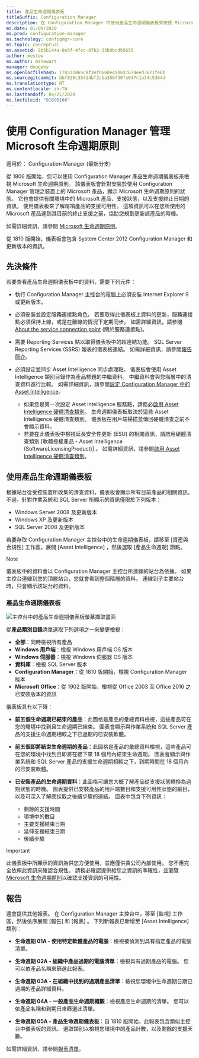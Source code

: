 ```yaml
---
title: 產品生命週期儀表板
titleSuffix: Configuration Manager
description: 在 Configuration Manager 中使用產品生命週期儀表板來檢視 Microsoft 生命週期原則。
ms.date: 01/09/2020
ms.prod: configuration-manager
ms.technology: configmgr-core
ms.topic: conceptual
ms.assetid: 8b5b144a-0e5f-4fcc-87b2-33b9bcdb5655
author: mestew
ms.author: mstewart
manager: dougeby
ms.openlocfilehash: 178331865c8f3efd660e4a0037674eed3621fe6b
ms.sourcegitcommit: bbf820c35414bf2cba356f30fe047c1a34c5384d
ms.translationtype: HT
ms.contentlocale: zh-TW
ms.lasthandoff: 04/21/2020
ms.locfileid: "81695166"
---
```

# <a name="manage-microsoft-lifecycle-policy-with-configuration-manager"></a>使用 Configuration Manager 管理 Microsoft 生命週期原則

適用於：  Configuration Manager (最新分支)

從 1806 版開始，您可以使用 Configuration Manager 產品生命週期儀表板來檢視 Microsoft 生命週期原則。 該儀表板會針對安裝於使用 Configuration Manager 管理之裝置上的 Microsoft 產品，顯示 Microsoft 生命週期原則的狀態。 它也會提供有關環境中的 Microsoft 產品、支援狀態，以及支援終止日期的資訊。 使用儀表板來了解每項產品的支援可用性。 這項資訊可以在您所使用的 Microsoft 產品達到其目前的終止支援之前，協助您規劃更新該產品的時機。  

如需詳細資訊，請參閱 [Microsoft 生命週期原則](https://support.microsoft.com/lifecycle)。

從 1810 版開始，儀表板會包含 System Center 2012 Configuration Manager 和更新版本的資訊。<!--1358702-->  



## <a name="prerequisites"></a>先決條件 

 若要查看產品生命週期儀表板中的資料，需要下列元件：  

- 執行 Configuration Manager 主控台的電腦上必須安裝 Internet Explorer 9 或更新版本。  

- 必須安裝並設定服務連接點角色。 若要取得此儀表板上資料的更新，服務連接點必須保持上線，或是在離線的情況下定期同步。 如需詳細資訊，請參閱 [About the service connection point](../../../servers/deploy/configure/about-the-service-connection-point.md) (關於服務連接點)。

- 需要 Reporting Services 點以取得儀表板中的超連結功能。 SQL Server Reporting Services (SSRS) 報表的儀表板連結。 如需詳細資訊，請參閱[報告簡介](../../../servers/manage/introduction-to-reporting.md)。  

- 必須設定並同步 Asset Intelligence 同步處理點。 儀表板會使用 Asset Intelligence 類別目錄作為產品標題的中繼資料。 中繼資料會與您階層中的清查資料進行比較。 如需詳細資訊，請參閱[設定 Configuration Manager 中的 Asset Intelligence](configuring-asset-intelligence.md)。  
  - 如果您是第一次設定 Asset Intelligence 服務點，請務必[啟用 Asset Intelligence 硬體清查類別](configuring-asset-intelligence.md#BKMK_EnableAssetIntelligence)。 生命週期儀表板取決於這些 Asset Intelligence 硬體清查類別。 儀表板在用戶端掃描並傳回硬體清查之前不會顯示資料。  
  - 若要在此儀表板中檢視延長安全性更新 (ESU) 的相關資訊，請啟用硬體清查類別 [軟體授權產品 - Asset Intelligence (SoftwareLicensingProduct)]  。 如需詳細資訊，請參閱[啟用 Asset Intelligence 硬體清查類別](configuring-asset-intelligence.md#BKMK_EnableAssetIntelligence)。 <!--4962901-->



## <a name="use-the-product-lifecycle-dashboard"></a>使用產品生命週期儀表板

根據站台從受控裝置所收集的清查資料，儀表板會顯示所有目前產品的相關資訊。 不過，針對作業系統和 SQL Server 所顯示的資訊僅限於下列版本：

- Windows Server 2008 及更新版本
- Windows XP 及更新版本
- SQL Server 2008 及更新版本

若要存取 Configuration Manager 主控台中的生命週期儀表板，請移至 [資產與合規性]  工作區，展開 [Asset Intelligence]  ，然後選取 [產品生命週期]  節點。

> [!NOTE]  
> 儀表板中的資料會以 Configuration Manager 主控台所連線的站台為依據。 如果主控台連線到您的頂層站台，您就會看到整個階層的資料。 連線到子主要站台時，只會顯示該站台的資料。

### <a name="product-lifecycle-dashboard"></a>產品生命週期儀表板

![主控台中的產品生命週期儀表板螢幕擷取畫面](media/product-lifecycle-dashboard.png)

從**產品類別目錄**清單選取下列選項之一來變更檢視：  
- **全部**：同時檢視所有產品  
- **Windows 用戶端**：檢視 Windows 用戶端 OS 版本  
- **Windows 伺服器**：檢視 Windows 伺服器 OS 版本  
- **資料庫**：檢視 SQL Server 版本  
- **Configuration Manager**：從 1810 版開始，檢視 Configuration Manager 版本 
- **Microsoft Office**：從 1902 版開始，檢視從 Office 2003 至 Office 2016 之已安裝版本的資訊 <!--3556026-->

儀表板具有以下磚：  

- **前五個生命週期已結束的產品**：此圖格是產品的彙總資料檢視，這些產品可在您的環境中找到且生命週期已結束。 圖表會顯示與作業系統和 SQL Server 產品的支援生命週期相較之下已過期的已安裝軟體。  

- **前五個即將結束生命週期的產品**：此圖格是產品的彙總資料檢視，這些產品可在您的環境中找到且即將在接下來 18 個月內結束生命週期。 圖表會顯示與作業系統和 SQL Server 產品的支援生命週期相較之下，到期時間在 18 個月內的已安裝軟體。  

- **已安裝產品的生命週期資料**：此圖格可讓您大概了解產品從支援狀態轉換為過期狀態的時機。 圖表提供已安裝產品的用戶端數目和支援可用性狀態的細目，以及可深入了解應採取之後續步驟的連結。 圖表中包含下列資訊：     
    - 剩餘的支援時間
    - 環境中的數目 
    - 主要支援結束日期
    - 延伸支援結束日期
    - 後續步驟  

> [!IMPORTANT]  
> 此儀表板中所顯示的資訊為供您方便使用，並應僅供貴公司內部使用。 您不應完全依賴此資訊來確認合規性。 請務必確認提供給您之資訊的準確性，並瀏覽 [Microsoft 生命週期原則](https://support.microsoft.com/lifecycle)以確認支援資訊的可用性。  



## <a name="reporting"></a>報告

還會提供其他報表。 在 Configuration Manager 主控台中，移至 [監視]  工作區，然後依序展開 [報告]  和 [報表]  。 下列新報表已新增至 [Asset Intelligence]  類別：  

- **生命週期 01A - 使用特定軟體產品的電腦**：檢視被偵測到具有指定產品的電腦清單。  

- **生命週期 02A - 組織中產品過期的電腦清單**：檢視具有過期產品的電腦。 您可以依產品名稱來篩選此報表。

- **生命週期 03A - 在組織中找到的過期產品清單**：檢視您環境中生命週期日期已過期的產品詳細資料。  

- **生命週期 04A - 一般產品生命週期概觀**：檢視產品生命週期的清單。 您可以依產品名稱和到期日來篩選此清單。  

- **生命週期 05A - 產品生命週期儀表板**：自 1810 版開始，此報表包含類似主控台中儀表板的資訊。 選取類別以檢視您環境中的產品計數，以及剩餘的支援天數。  

如需詳細資訊，請參閱[報表清單](../../../servers/manage/list-of-reports.md#asset-intelligence)。<!--SCCMDocs issue 997-->  
